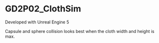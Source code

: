 # GD2P02_ClothSim

Developed with Unreal Engine 5


Capsule and sphere collision looks best when the cloth width and height is max. 